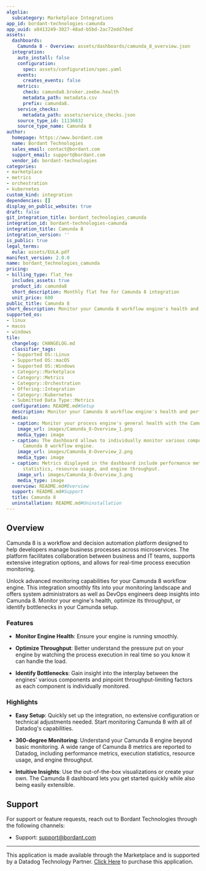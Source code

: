 ```yaml
---
algolia:
  subcategory: Marketplace Integrations
app_id: bordant-technologies-camunda
app_uuid: a8413249-3027-48ad-b5bd-2ac72edd7ded
assets:
  dashboards:
    Camunda 8 - Overview: assets/dashboards/camunda_8_overview.json
  integration:
    auto_install: false
    configuration:
      spec: assets/configuration/spec.yaml
    events:
      creates_events: false
    metrics:
      check: camunda8.broker.zeebe.health
      metadata_path: metadata.csv
      prefix: camunda8.
    service_checks:
      metadata_path: assets/service_checks.json
    source_type_id: 11136032
    source_type_name: Camunda 8
author:
  homepage: https://www.bordant.com
  name: Bordant Technologies
  sales_email: contact@bordant.com
  support_email: support@bordant.com
  vendor_id: bordant-technologies
categories:
- marketplace
- metrics
- orchestration
- kubernetes
custom_kind: integration
dependencies: []
display_on_public_website: true
draft: false
git_integration_title: bordant_technologies_camunda
integration_id: bordant-technologies-camunda
integration_title: Camunda 8
integration_version: ''
is_public: true
legal_terms:
  eula: assets/EULA.pdf
manifest_version: 2.0.0
name: bordant_technologies_camunda
pricing:
- billing_type: flat_fee
  includes_assets: true
  product_id: camunda8
  short_description: Monthly flat fee for Camunda 8 integration
  unit_price: 600
public_title: Camunda 8
short_description: Monitor your Camunda 8 workflow engine's health and performance.
supported_os:
- linux
- macos
- windows
tile:
  changelog: CHANGELOG.md
  classifier_tags:
  - Supported OS::Linux
  - Supported OS::macOS
  - Supported OS::Windows
  - Category::Marketplace
  - Category::Metrics
  - Category::Orchestration
  - Offering::Integration
  - Category::Kubernetes
  - Submitted Data Type::Metrics
  configuration: README.md#Setup
  description: Monitor your Camunda 8 workflow engine's health and performance.
  media:
  - caption: Monitor your process engine's general health with the Camunda 8 dashboard.
    image_url: images/Camunda_8-Overview_1.png
    media_type: image
  - caption: The dashboard allows to individually monitor various components of your
      Camunda 8 workflow engine.
    image_url: images/Camunda_8-Overview_2.png
    media_type: image
  - caption: Metrics displayed in the dashboard include performance metrics, execution
      statistics, resource usage, and engine throughput.
    image_url: images/Camunda_8-Overview_3.png
    media_type: image
  overview: README.md#Overview
  support: README.md#Support
  title: Camunda 8
  uninstallation: README.md#Uninstallation
---
```


<!--  SOURCED FROM https://github.com/DataDog/marketplace -->


## Overview

Camunda 8 is a workflow and decision automation platform designed to help developers manage business processes across microservices. The platform facilitates collaboration between business and IT teams, supports extensive integration options, and allows for real-time process execution monitoring.

Unlock advanced monitoring capabilities for your Camunda 8 workflow engine. This integration smoothly fits into your monitoring landscape and offers system administrators as well as DevOps engineers deep insights into Camunda 8. Monitor your engine's health, optimize its throughput, or identify bottlenecks in your Camunda setup.

### Features
- **Monitor Engine Health**: Ensure your engine is running smoothly.

- **Optimize Throughput**: Better understand the pressure put on your engine by watching the process execution in real time so you know it can handle the load.

- **Identify Bottlenecks**: Gain insight into the interplay between the engines' various components and pinpoint throughput-limiting factors as each component is individually monitored.

### Highlights

- **Easy Setup**: Quickly set up the integration, no extensive configuration or technical adjustments needed. Start monitoring Camunda 8 with all of Datadog's capabilities.

- **360-degree Monitoring**: Understand your Camunda 8 engine beyond basic monitoring. A wide range of Camunda 8 metrics are reported to Datadog, including performance metrics, execution statistics, resource usage, and engine throughput.

- **Intuitive Insights**: Use the out-of-the-box visualizations or create your own. The Camunda 8 dashboard lets you get started quickly while also being easily extensible.

## Support

For support or feature requests, reach out to Bordant Technologies through the following channels:

- Support: [support@bordant.com][2]

[1]: https://docs.camunda.io/docs/self-managed/platform-deployment/overview/
[2]: mailto:support@bordant.com
[3]: https://docs.datadoghq.com/ja/agent/
[4]: https://docs.datadoghq.com/ja/agent/guide/use-community-integrations/
[5]: https://docs.datadoghq.com/ja/containers/kubernetes/integrations/?tab=kubernetesadv2


---
This application is made available through the Marketplace and is supported by a Datadog Technology Partner. <a href="https://app.datadoghq.com/marketplace/app/bordant-technologies-camunda" target="_blank">Click Here</a> to purchase this application.
